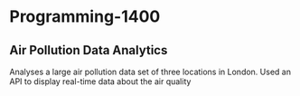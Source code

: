 # Programming-1400

## Air Pollution Data Analytics
Analyses a large air pollution data set of three locations in London.
Used an API to display real-time data about the air quality 

